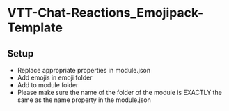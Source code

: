 # VTT-Chat-Reactions_Emojipack-Template
## Setup
 - Replace appropriate properties in module.json
 - Add emojis in emoji folder
 - Add to module folder
 - Please make sure the name of the folder of the module is EXACTLY the same as the name property in the module.json